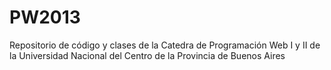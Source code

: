 PW2013
======

Repositorio de código y clases de la Catedra de Programación Web I y II de la Universidad Nacional del Centro de la Provincia de Buenos Aires
